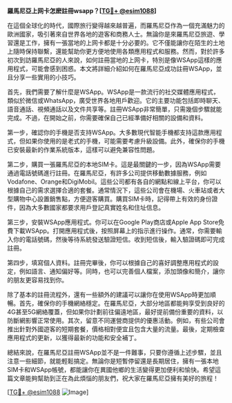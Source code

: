 **羅馬尼亞上网卡怎麽註冊wsapp？[[TG💪+ @esim1088](https://t.me/s/esim1088)]**

在這個全球化的時代，國際旅行變得越來越普遍，而羅馬尼亞作為一個充滿魅力的歐洲國家，吸引著來自世界各地的遊客和商務人士。無論你是來羅馬尼亞旅遊、學習還是工作，擁有一張當地的上网卡都是十分必要的。它不僅能讓你在陌生的土地上隨時保持聯繫，還能幫助你更方便地使用各類應用程式和服務。然而，對於許多初次到訪羅馬尼亞的人來說，如何註冊當地的上网卡，特別是像WSApp這樣的應用程式，可能會感到困惑。本文將詳細介紹如何在羅馬尼亞成功註冊WSApp，並且分享一些實用的小技巧。

首先，我們需要了解什麼是WSApp。WSApp是一款流行的社交媒體應用程式，類似於微信或WhatsApp，廣受世界各地用戶歡迎。它的主要功能包括即時聊天、語音通話、視頻通話以及文件共享等。註冊WSApp非常簡單，只需幾個步驟就能完成。不過，在開始之前，你需要確保自己已經準備好相關的設備和資料。

第一步，確認你的手機是否支持WSApp。大多數現代智能手機都支持這款應用程式，但如果你使用的是老式的手機，可能需要考慮升級設備。此外，確保你的手機已安裝最新的作業系統版本，這樣可以避免兼容性問題。

第二步，購買一張羅馬尼亞的本地SIM卡。這是最關鍵的一步，因為WSApp需要通過電話號碼進行註冊。在羅馬尼亞，有許多公司提供移動數據服務，例如Vodafone、Orange和DigiMobil。這些公司都有各自的網點和線上平台，你可以根據自己的需求選擇合適的套餐。通常情況下，這些公司會在機場、火車站或者大型購物中心設置銷售點，方便遊客購買。購買SIM卡時，記得帶上有效的身份證件，因為大多數國家都要求用戶登記真實姓名和住址信息。

第三步，安裝WSApp應用程式。你可以在Google Play商店或Apple App Store免費下載WSApp。打開應用程式後，按照屏幕上的指示進行操作。通常，你需要輸入你的電話號碼，然後等待系統發送驗證短信。收到短信後，輸入驗證碼即可完成註冊。

第四步，填寫個人資料。註冊完畢後，你可以根據自己的喜好調整應用程式的設定，例如語言、通知偏好等。同時，也可以完善個人檔案，添加頭像和簡介，讓你的朋友更容易找到你。

除了基本的註冊流程外，還有一些額外的建議可以讓你在使用WSApp時更加順暢。首先，確保你的手機網絡穩定。在羅馬尼亞，大部分地區都能夠享受到良好的4G甚至5G網絡覆蓋，但如果你計劃前往偏遠地區，最好提前備份重要的資料，以防斷網影響正常使用。其次，留意不同運營商提供的優惠活動。例如，有些公司會推出針對外國遊客的短期套餐，價格相對便宜且包含大量的流量。最後，定期檢查應用程式的更新，以獲得最新的功能和安全補丁。

總結來說，在羅馬尼亞註冊WSApp並不是一件難事，只要你遵循上述步驟，並且注意一些細節，就能輕鬆搞定。無論你是短暫停留還是長期居住，擁有一張本地SIM卡和WSApp帳號，都能讓你在異國他鄉的生活變得更加便利和愉快。希望這篇文章能夠幫助到正在為此煩惱的朋友們，祝大家在羅馬尼亞擁有美好的旅程！

[[TG💪+ @esim1088](https://t.me/s/esim1088) ![Image](https://i.postimg.cc/4NQfJmqS/Snipaste-2025-05-13-00-14-12.png)]
